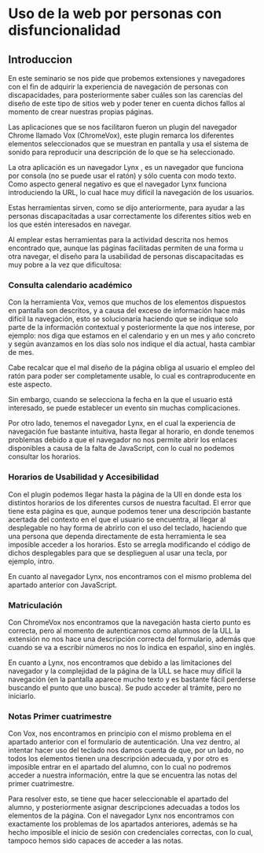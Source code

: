 # Uso de la web por personas con disfuncionalidad

## Introduccion
En este seminario se nos pide que probemos extensiones y navegadores con el fin de adquirir la experiencia de navegación de personas con discapacidades, para 
posteriormente saber cuáles son las carencias del diseño de este tipo de sitios web y poder tener en cuenta dichos fallos al momento de crear nuestras propias 
páginas.

Las aplicaciones que se nos facilitaron fueron un plugin del navegador Chrome llamado Vox (ChromeVox), este plugin remarca los diferentes elementos seleccionados
que se muestran en pantalla y usa el sistema de sonido para reproducir una descripción de lo que se ha seleccionado.

La otra aplicación es un navegador Lynx , es un navegador que funciona por consola (no se puede usar el ratón) y sólo cuenta con modo texto. Como aspecto general
negativo es que el navegador Lynx funciona introduciendo la URL, lo cual hace muy difícil la navegación de los usuarios.

Estas herramientas sirven, como se dijo anteriormente, para ayudar a las personas discapacitadas a usar correctamente los diferentes sitios web en los que estén
interesados en navegar.

Al emplear estas herramientas para la actividad descrita nos hemos encontrado que, aunque las páginas facilitadas permiten de una forma u otra navegar, el diseño
para la usabilidad de personas discapacitadas es muy pobre a la vez que dificultosa:

### Consulta calendario académico

Con la herramienta Vox, vemos que muchos de los elementos dispuestos en pantalla son descritos, y a causa del exceso de información hace más difícil la navegación,
esto se solucionaría haciendo que se indique solo parte de la información contextual y posteriormente la que nos interese, por ejemplo: nos diga que estamos en el
calendario y en un mes y año concreto y según avanzamos en los días solo nos indique el día actual, hasta cambiar de mes.

Cabe recalcar que el mal diseño de la página obliga al usuario el empleo del ratón para poder ser completamente usable, lo cual es contraproducente en este aspecto.

Sin embargo, cuando se selecciona la fecha en la que el usuario está interesado, se puede establecer un evento sin muchas complicaciones.

Por otro lado, tenemos el navegador Lynx, en el cual la experiencia de navegación fue bastante intuitiva, hasta llegar al horario, en donde tenemos problemas
debido a que el navegador no nos permite abrir los enlaces disponibles a causa de la falta de JavaScript, con lo cual no podemos consultar los horarios.

### Horarios de Usabilidad y Accesibilidad

Con el plugin podemos llegar hasta la página de la Ull en donde esta los distintos horarios de los diferentes cursos de nuestra facultad. El error que tiene esta
página es que, aunque podemos tener una descripción bastante acertada del contexto en el que el usuario se encuentra, al llegar al desplegable no hay forma de 
abrirlo con el uso del teclado, haciendo que una persona que dependa directamente de esta herramienta le sea imposible acceder a los horarios. Esto se arregla 
modificando el código de dichos desplegables para que se desplieguen al usar una tecla, por ejemplo, intro.

En cuanto al navegador Lynx, nos encontramos con el mismo problema del apartado anterior con JavaScript.

### Matriculación

Con ChromeVox nos encontramos que la navegación hasta cierto punto es correcta, pero al momento de autenticarnos como alumnos de la ULL la extensión no nos hace 
una descripción correcta del formulario, además que cuando se va a escribir números no nos lo indica en español, sino en inglés.

En cuanto a Lynx, nos encontramos que debido a las limitaciones del navegador y la complejidad de la página de la ULL se hace muy difícil la navegación (en la
pantalla aparece mucho texto y es bastante fácil perderse buscando el punto que uno busca). Se pudo acceder al trámite, pero no iniciarlo.

### Notas Primer cuatrimestre

Con Vox, nos encontramos en principio con el mismo problema en el apartado anterior con el formulario de autenticación. Una vez dentro, al intentar hacer uso del 
teclado nos damos cuenta de que, por un lado, no todos los elementos tienen una descripción adecuada, y por otro es imposible entrar en el apartado del alumno,
con lo cual no podremos acceder a nuestra información, entre la que se encuentra las notas del primer cuatrimestre.

Para resolver esto, se tiene que hacer seleccionable el apartado del alumno, y posteriormente asignar descripciones adecuadas a todos los elementos de la página.
Con el navegador Lynx nos encontramos con exactamente los problemas de los apartados anteriores, además se ha hecho imposible el inicio de sesión con credenciales
correctas, con lo cual, tampoco hemos sido capaces de acceder a las notas.
